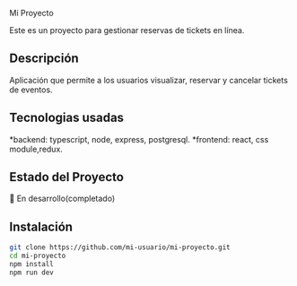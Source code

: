  Mi Proyecto

Este es un proyecto para gestionar reservas de tickets en línea.

## Descripción
Aplicación que permite a los usuarios visualizar, reservar y cancelar tickets de eventos.

## Tecnologias usadas
*backend: typescript, node, express, postgresql.
*frontend: react, css module,redux.

## Estado del Proyecto
🚧 En desarrollo(completado)

## Instalación

```bash
git clone https://github.com/mi-usuario/mi-proyecto.git
cd mi-proyecto
npm install
npm run dev
